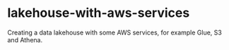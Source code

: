 # lakehouse-with-aws-services
Creating a data lakehouse with some AWS services, for example Glue, S3 and Athena.
